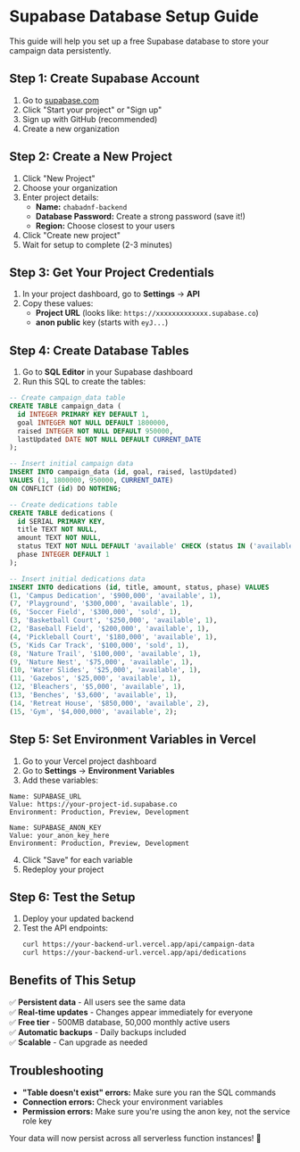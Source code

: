 # Supabase Database Setup Guide

This guide will help you set up a free Supabase database to store your campaign data persistently.

## Step 1: Create Supabase Account

1. Go to [supabase.com](https://supabase.com)
2. Click "Start your project" or "Sign up"
3. Sign up with GitHub (recommended)
4. Create a new organization

## Step 2: Create a New Project

1. Click "New Project"
2. Choose your organization
3. Enter project details:
   - **Name:** `chabadnf-backend`
   - **Database Password:** Create a strong password (save it!)
   - **Region:** Choose closest to your users
4. Click "Create new project"
5. Wait for setup to complete (2-3 minutes)

## Step 3: Get Your Project Credentials

1. In your project dashboard, go to **Settings** → **API**
2. Copy these values:
   - **Project URL** (looks like: `https://xxxxxxxxxxxxx.supabase.co`)
   - **anon public** key (starts with `eyJ...`)

## Step 4: Create Database Tables

1. Go to **SQL Editor** in your Supabase dashboard
2. Run this SQL to create the tables:

```sql
-- Create campaign_data table
CREATE TABLE campaign_data (
  id INTEGER PRIMARY KEY DEFAULT 1,
  goal INTEGER NOT NULL DEFAULT 1800000,
  raised INTEGER NOT NULL DEFAULT 950000,
  lastUpdated DATE NOT NULL DEFAULT CURRENT_DATE
);

-- Insert initial campaign data
INSERT INTO campaign_data (id, goal, raised, lastUpdated) 
VALUES (1, 1800000, 950000, CURRENT_DATE)
ON CONFLICT (id) DO NOTHING;

-- Create dedications table
CREATE TABLE dedications (
  id SERIAL PRIMARY KEY,
  title TEXT NOT NULL,
  amount TEXT NOT NULL,
  status TEXT NOT NULL DEFAULT 'available' CHECK (status IN ('available', 'sold', 'pending')),
  phase INTEGER DEFAULT 1
);

-- Insert initial dedications data
INSERT INTO dedications (id, title, amount, status, phase) VALUES
(1, 'Campus Dedication', '$900,000', 'available', 1),
(7, 'Playground', '$300,000', 'available', 1),
(6, 'Soccer Field', '$300,000', 'sold', 1),
(3, 'Basketball Court', '$250,000', 'available', 1),
(2, 'Baseball Field', '$200,000', 'available', 1),
(4, 'Pickleball Court', '$180,000', 'available', 1),
(5, 'Kids Car Track', '$100,000', 'sold', 1),
(8, 'Nature Trail', '$100,000', 'available', 1),
(9, 'Nature Nest', '$75,000', 'available', 1),
(10, 'Water Slides', '$25,000', 'available', 1),
(11, 'Gazebos', '$25,000', 'available', 1),
(12, 'Bleachers', '$5,000', 'available', 1),
(13, 'Benches', '$3,600', 'available', 1),
(14, 'Retreat House', '$850,000', 'available', 2),
(15, 'Gym', '$4,000,000', 'available', 2);
```

## Step 5: Set Environment Variables in Vercel

1. Go to your Vercel project dashboard
2. Go to **Settings** → **Environment Variables**
3. Add these variables:

```
Name: SUPABASE_URL
Value: https://your-project-id.supabase.co
Environment: Production, Preview, Development

Name: SUPABASE_ANON_KEY  
Value: your_anon_key_here
Environment: Production, Preview, Development
```

4. Click "Save" for each variable
5. Redeploy your project

## Step 6: Test the Setup

1. Deploy your updated backend
2. Test the API endpoints:
   ```bash
   curl https://your-backend-url.vercel.app/api/campaign-data
   curl https://your-backend-url.vercel.app/api/dedications
   ```

## Benefits of This Setup

✅ **Persistent data** - All users see the same data  
✅ **Real-time updates** - Changes appear immediately for everyone  
✅ **Free tier** - 500MB database, 50,000 monthly active users  
✅ **Automatic backups** - Daily backups included  
✅ **Scalable** - Can upgrade as needed  

## Troubleshooting

- **"Table doesn't exist" errors:** Make sure you ran the SQL commands
- **Connection errors:** Check your environment variables
- **Permission errors:** Make sure you're using the anon key, not the service role key

Your data will now persist across all serverless function instances! 🎉
